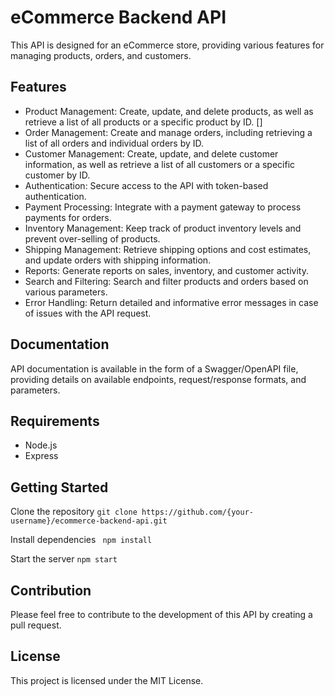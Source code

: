 # eCommerce Backend API
This API is designed for an eCommerce store, providing various features for managing products, orders, and customers.

## Features
- Product Management: Create, update, and delete products, as well as retrieve a list of all products or a specific product by ID. []
- Order Management: Create and manage orders, including retrieving a list of all orders and individual orders by ID.
- Customer Management: Create, update, and delete customer information, as well as retrieve a list of all customers or a specific customer by ID.
- Authentication: Secure access to the API with token-based authentication.
- Payment Processing: Integrate with a payment gateway to process payments for orders.
- Inventory Management: Keep track of product inventory levels and prevent over-selling of products.
- Shipping Management: Retrieve shipping options and cost estimates, and update orders with shipping information.
- Reports: Generate reports on sales, inventory, and customer activity.
- Search and Filtering: Search and filter products and orders based on various parameters.
- Error Handling: Return detailed and informative error messages in case of issues with the API request.

## Documentation
API documentation is available in the form of a Swagger/OpenAPI file, providing details on available endpoints, request/response formats, and parameters.

## Requirements
- Node.js
- Express

## Getting Started

Clone the repository
```git clone https://github.com/{your-username}/ecommerce-backend-api.git```

Install dependencies
``` npm install```

Start the server
```npm start```

## Contribution
Please feel free to contribute to the development of this API by creating a pull request.

## License
This project is licensed under the MIT License.
